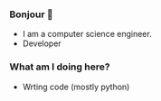 ### Bonjour 👋

- I am a computer science engineer. 
- Developer


### What am I doing here?

- Wrting code (mostly python)

